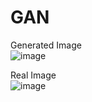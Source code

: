 # GAN  
Generated Image  
![image](https://github.com/user-attachments/assets/263bda10-151a-44ee-8228-486f9b0b51e4)  

Real Image  
![image](https://github.com/user-attachments/assets/65118a2d-8cea-4255-863a-15e6e71a4961)

